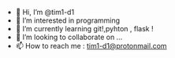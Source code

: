 - 👋 Hi, I’m @tim1-d1
- 👀 I’m interested in programming
- 🌱 I’m currently learning git!,pyhton , flask !
- 💞️ I’m looking to collaborate on ...
- 📫 How to reach me : tim1-d1@protonmail.com

<!---
tim1-d1/tim1-d1 is a ✨ special ✨ repository because its `README.md` (this file) appears on your GitHub profile.
You can click the Preview link to take a look at your changes.
--->
